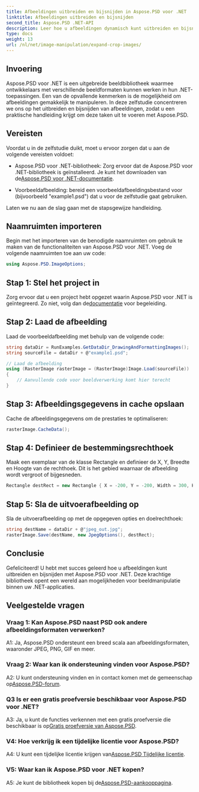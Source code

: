 ```yaml
---
title: Afbeeldingen uitbreiden en bijsnijden in Aspose.PSD voor .NET
linktitle: Afbeeldingen uitbreiden en bijsnijden
second_title: Aspose.PSD .NET-API
description: Leer hoe u afbeeldingen dynamisch kunt uitbreiden en bijsnijden met Aspose.PSD voor .NET. Volg onze stapsgewijze handleiding voor naadloze beeldmanipulatie.
type: docs
weight: 13
url: /nl/net/image-manipulation/expand-crop-images/
---
```

## Invoering

Aspose.PSD voor .NET is een uitgebreide beeldbibliotheek waarmee ontwikkelaars met verschillende beeldformaten kunnen werken in hun .NET-toepassingen. Een van de opvallende kenmerken is de mogelijkheid om afbeeldingen gemakkelijk te manipuleren. In deze zelfstudie concentreren we ons op het uitbreiden en bijsnijden van afbeeldingen, zodat u een praktische handleiding krijgt om deze taken uit te voeren met Aspose.PSD.

## Vereisten

Voordat u in de zelfstudie duikt, moet u ervoor zorgen dat u aan de volgende vereisten voldoet:

-  Aspose.PSD voor .NET-bibliotheek: Zorg ervoor dat de Aspose.PSD voor .NET-bibliotheek is geïnstalleerd. Je kunt het downloaden van de[Aspose.PSD voor .NET-documentatie](https://reference.aspose.com/psd/net/).

- Voorbeeldafbeelding: bereid een voorbeeldafbeeldingsbestand voor (bijvoorbeeld "example1.psd") dat u voor de zelfstudie gaat gebruiken.

Laten we nu aan de slag gaan met de stapsgewijze handleiding.

## Naamruimten importeren

Begin met het importeren van de benodigde naamruimten om gebruik te maken van de functionaliteiten van Aspose.PSD voor .NET. Voeg de volgende naamruimten toe aan uw code:

```csharp
using Aspose.PSD.ImageOptions;
```

## Stap 1: Stel het project in

 Zorg ervoor dat u een project hebt opgezet waarin Aspose.PSD voor .NET is geïntegreerd. Zo niet, volg dan de[documentatie](https://reference.aspose.com/psd/net/) voor begeleiding.

## Stap 2: Laad de afbeelding

Laad de voorbeeldafbeelding met behulp van de volgende code:

```csharp
string dataDir = RunExamples.GetDataDir_DrawingAndFormattingImages();
string sourceFile = dataDir + @"example1.psd";

// Laad de afbeelding
using (RasterImage rasterImage = (RasterImage)Image.Load(sourceFile))
{
    // Aanvullende code voor beeldverwerking komt hier terecht
}
```

## Stap 3: Afbeeldingsgegevens in cache opslaan

Cache de afbeeldingsgegevens om de prestaties te optimaliseren:

```csharp
rasterImage.CacheData();
```

## Stap 4: Definieer de bestemmingsrechthoek

Maak een exemplaar van de klasse Rectangle en definieer de X, Y, Breedte en Hoogte van de rechthoek. Dit is het gebied waarnaar de afbeelding wordt vergroot of bijgesneden.

```csharp
Rectangle destRect = new Rectangle { X = -200, Y = -200, Width = 300, Height = 300 };
```

## Stap 5: Sla de uitvoerafbeelding op

Sla de uitvoerafbeelding op met de opgegeven opties en doelrechthoek:

```csharp
string destName = dataDir + @"jpeg_out.jpg";
rasterImage.Save(destName, new JpegOptions(), destRect);
```

## Conclusie

Gefeliciteerd! U hebt met succes geleerd hoe u afbeeldingen kunt uitbreiden en bijsnijden met Aspose.PSD voor .NET. Deze krachtige bibliotheek opent een wereld aan mogelijkheden voor beeldmanipulatie binnen uw .NET-applicaties.

## Veelgestelde vragen

### Vraag 1: Kan Aspose.PSD naast PSD ook andere afbeeldingsformaten verwerken?

A1: Ja, Aspose.PSD ondersteunt een breed scala aan afbeeldingsformaten, waaronder JPEG, PNG, GIF en meer.

### Vraag 2: Waar kan ik ondersteuning vinden voor Aspose.PSD?

 A2: U kunt ondersteuning vinden en in contact komen met de gemeenschap op[Aspose.PSD-forum](https://forum.aspose.com/c/psd/34).

### Q3 Is er een gratis proefversie beschikbaar voor Aspose.PSD voor .NET?

 A3: Ja, u kunt de functies verkennen met een gratis proefversie die beschikbaar is op[Gratis proefversie van Aspose.PSD](https://releases.aspose.com/).

### V4: Hoe verkrijg ik een tijdelijke licentie voor Aspose.PSD?

 A4: U kunt een tijdelijke licentie krijgen van[Aspose.PSD Tijdelijke licentie](https://purchase.aspose.com/temporary-license/).

### V5: Waar kan ik Aspose.PSD voor .NET kopen?

 A5: Je kunt de bibliotheek kopen bij de[Aspose.PSD-aankooppagina](https://purchase.aspose.com/buy).
